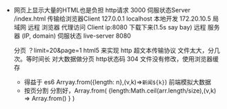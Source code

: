 - 网页上显示大量的HTML也是负担
    http请求 3000   伺服状态Server
    /index.html 传输给浏览器Client
    127.0.0.1   localhost   本地开发
    172.20.10.5 局域网  远程
    浏览器 代理访问 Client  ip:8080 下载下来(1.5s say bay)
    远程 服务器 (IP, domain) 伺服状态 live-server 8080

    分页 ？limit=20&page=1
    html5 来实现
    http 超文本传输协议
    文件太大，分几次。等时间长 对大数据做分页
    http状态码 304 文件没有修改，使用浏览器缓存

    - 得益于 es6 Arryay.from({length: n},(v,k)=>`新闻${k}`) 前端模拟大数据
    - 按页分割 分割好，Array.from(
        {length:Math.ceil(arr.length/size),(v,k) => 
         Array.from()   }
        )
